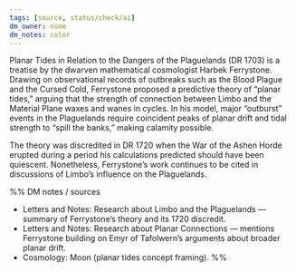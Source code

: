 ```yaml
---
tags: [source, status/check/ai]
dm_owner: none
dm_notes: color
---
```


Planar Tides in Relation to the Dangers of the Plaguelands (DR 1703) is a treatise by the dwarven mathematical cosmologist Harbek Ferrystone. Drawing on observational records of outbreaks such as the Blood Plague and the Cursed Cold, Ferrystone proposed a predictive theory of “planar tides,” arguing that the strength of connection between Limbo and the Material Plane waxes and wanes in cycles. In his model, major “outburst” events in the Plaguelands require coincident peaks of planar drift and tidal strength to “spill the banks,” making calamity possible.

The theory was discredited in DR 1720 when the War of the Ashen Horde erupted during a period his calculations predicted should have been quiescent. Nonetheless, Ferrystone’s work continues to be cited in discussions of Limbo’s influence on the Plaguelands.

%%
DM notes / sources
- Letters and Notes: Research about Limbo and the Plaguelands — summary of Ferrystone’s theory and its 1720 discredit.
- Letters and Notes: Research about Planar Connections — mentions Ferrystone building on Emyr of Tafolwern’s arguments about broader planar drift.
- Cosmology: Moon (planar tides concept framing).
%%
